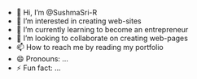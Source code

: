 - 👋 Hi, I’m @SushmaSri-R
- 👀 I’m interested in creating web-sites
- 🌱 I’m currently learning to become an entrepreneur
- 💞️ I’m looking to collaborate on creating web-pages
- 📫 How to reach me by reading my portfolio
- 😄 Pronouns: ...
- ⚡ Fun fact: ...

<!---
SushmaSri-R/SushmaSri-R is a ✨ special ✨ repository because its `README.md` (this file) appears on your GitHub profile.
You can click the Preview link to take a look at your changes.
--->
